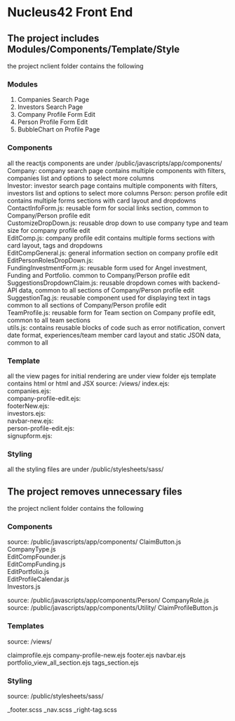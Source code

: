 # Nucleus42 Front End 

## The project includes Modules/Components/Template/Style
   the project nclient folder contains the following 

### Modules
   1. Companies Search Page   
   2. Investors Search Page   
   3. Company Profile Form Edit  
   4. Person Profile Form Edit   
   5. BubbleChart on Profile Page   
   
### Components
   all the reactjs components are under /public/javascripts/app/components/   
   Company: company search page contains multiple components with filters, companies list and options to select more columns  
   Investor: investor search page contains multiple components with filters, investors list and options to select more columns 
   Person: person profile edit contains multiple forms sections with card layout and dropdowns  
   ContactInfoForm.js: reusable form for social links section, common to Company/Person profile edit  
   CustomizeDropDown.js: reusable drop down to use company type and team size for company profile edit   
   EditComp.js: company profile edit contains multiple forms sections with card layout, tags and dropdowns  
   EditCompGeneral.js: general information section on company profile edit 
   EditPersonRolesDropDown.js:   
   FundingInvestmentForm.js: reusable form used for Angel investment, Funding and Portfolio. common to Company/Person profile edit  
   SuggestionsDropdownClaim.js: reusable dropdown comes with backend-API data, common to all sections of Company/Person profile edit   
   SuggestionTag.js: reusable component used for displaying text in tags common to all sections of Company/Person profile edit   
   TeamProfile.js: reusable form for Team section on Company profile edit, common to all team sections   
   utils.js: contains reusable blocks of code such as error notification, convert date format, experiences/team member card layout and static JSON data, common to all    
   
### Template
   all the view pages for initial rendering are under view folder
   ejs template contains html or html and JSX 
   source: /views/
   index.ejs:  
   companies.ejs:    
   company-profile-edit.ejs:   
   footerNew.ejs:    
   investors.ejs:    
   navbar-new.ejs:   
   person-profile-edit.ejs:   
   signupform.ejs:   
   
### Styling
   all the styling files are under /public/stylesheets/sass/
   
   
## The project removes unnecessary files
   the project nclient folder contains the following 
   
### Components
  source: /public/javascripts/app/components/
  ClaimButton.js     
  CompanyType.js     
  EditCompFounder.js    
  EditCompFunding.js    
  EditPortfolio.js      
  EditProfileCalendar.js   
  Investors.js    
  
  source: /public/javascripts/app/components/Person/
  CompanyRole.js  
  source: /public/javascripts/app/components/Utility/
  ClaimProfileButton.js    
  
### Templates
  source: /views/
  
  claimprofile.ejs
  company-profile-new.ejs
  footer.ejs
  navbar.ejs
  portfolio_view_all_section.ejs
  tags_section.ejs
  
### Styling
  source: /public/stylesheets/sass/
  
  _footer.scss
  _nav.scss
  _right-tag.scss
  
